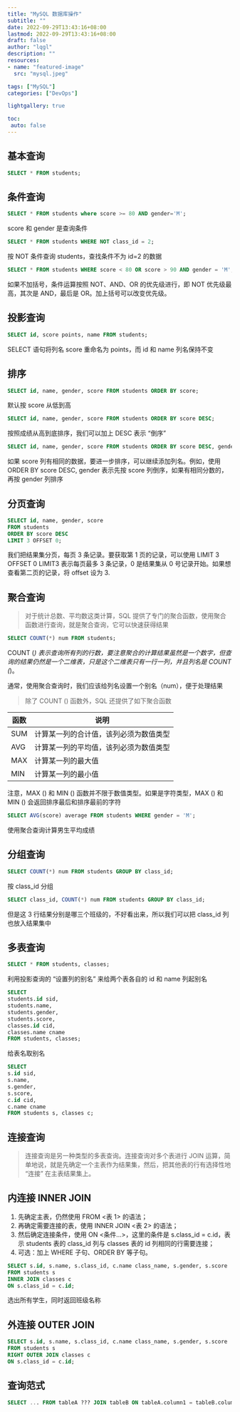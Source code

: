```yaml
---
title: "MySQL 数据库操作"
subtitle: ""
date: 2022-09-29T13:43:16+08:00
lastmod: 2022-09-29T13:43:16+08:00
draft: false
author: "lqgl"
description: ""
resources:
- name: "featured-image"
  src: "mysql.jpeg"

tags: ["MySQL"]
categories: ["DevOps"]

lightgallery: true

toc:
 auto: false
---
```


## 基本查询
```sql
SELECT * FROM students;
```

## 条件查询
```sql
SELECT * FROM students where score >= 80 AND gender='M';
```

score 和 gender 是查询条件
```sql
SELECT * FROM students WHERE NOT class_id = 2;
```

按 NOT 条件查询 students，查找条件不为 id=2 的数据
```sql
SELECT * FROM students WHERE score < 80 OR score > 90 AND gender = 'M';
```

如果不加括号，条件运算按照 NOT、AND、OR 的优先级进行，即 NOT 优先级最高，其次是 AND，最后是 OR。加上括号可以改变优先级。

## 投影查询
```sql
SELECT id, score points, name FROM students;
```

SELECT 语句将列名 score 重命名为 points，而 id 和 name 列名保持不变

## 排序
```sql
SELECT id, name, gender, score FROM students ORDER BY score;
```

默认按 score 从低到高
```sql
SELECT id, name, gender, score FROM students ORDER BY score DESC;
```

按照成绩从高到底排序，我们可以加上 DESC 表示 “倒序”
```sql
SELECT id, name, gender, score FROM students ORDER BY score DESC, gender;
```

如果 score 列有相同的数据，要进一步排序，可以继续添加列名。例如，使用 ORDER BY score DESC, gender 表示先按 score 列倒序，如果有相同分数的，再按 gender 列排序

## 分页查询
```sql
SELECT id, name, gender, score
FROM students
ORDER BY score DESC
LIMIT 3 OFFSET 0;
```

我们把结果集分页，每页 3 条记录。要获取第 1 页的记录，可以使用 LIMIT 3 OFFSET 0
LIMIT3 表示每页最多 3 条记录，0 是结果集从 0 号记录开始。如果想查看第二页的记录，将 offset 设为 3.

## 聚合查询
> 对于统计总数、平均数这类计算，SQL 提供了专门的聚合函数，使用聚合函数进行查询，就是聚合查询，它可以快速获得结果

```sql
SELECT COUNT(*) num FROM students;
```
COUNT (*) 表示查询所有列的行数，要注意聚合的计算结果虽然是一个数字，但查询的结果仍然是一个二维表，只是这个二维表只有一行一列，并且列名是 COUNT (*)。

通常，使用聚合查询时，我们应该给列名设置一个别名（num），便于处理结果

> 除了 COUNT () 函数外，SQL 还提供了如下聚合函数

| 函数   | 说明                  |
|------|---------------------|
 | SUM  | 计算某一列的合计值，该列必须为数值类型 |
| AVG	 | 计算某一列的平均值，该列必须为数值类型 |
| MAX	 | 计算某一列的最大值           |
| MIN	 | 计算某一列的最小值           |

注意，MAX () 和 MIN () 函数并不限于数值类型。如果是字符类型，MAX () 和 MIN () 会返回排序最后和排序最前的字符
```sql
SELECT AVG(score) average FROM students WHERE gender = 'M';
```
使用聚合查询计算男生平均成绩

## 分组查询
```sql
SELECT COUNT(*) num FROM students GROUP BY class_id;
```
按 class_id 分组
```sql
SELECT class_id, COUNT(*) num FROM students GROUP BY class_id;
```
但是这 3 行结果分别是哪三个班级的，不好看出来，所以我们可以把 class_id 列也放入结果集中

## 多表查询
```sql
SELECT * FROM students, classes;
```
利用投影查询的 “设置列的别名” 来给两个表各自的 id 和 name 列起别名

```sql
SELECT
students.id sid,
students.name,
students.gender,
students.score,
classes.id cid,
classes.name cname
FROM students, classes;
```

给表名取别名
```sql
SELECT
s.id sid,
s.name,
s.gender,
s.score,
c.id cid,
c.name cname
FROM students s, classes c;
```

## 连接查询
> 连接查询是另一种类型的多表查询。连接查询对多个表进行 JOIN 运算，简单地说，就是先确定一个主表作为结果集，然后，把其他表的行有选择性地 “连接” 在主表结果集上。

## 内连接 INNER JOIN
1. 先确定主表，仍然使用 FROM <表 1> 的语法；
2. 再确定需要连接的表，使用 INNER JOIN <表 2> 的语法；
3. 然后确定连接条件，使用 ON <条件...>，这里的条件是 s.class_id = c.id，表示 students 表的 class_id 列与 classes 表的 id 列相同的行需要连接；
4. 可选：加上 WHERE 子句、ORDER BY 等子句。

```sql
SELECT s.id, s.name, s.class_id, c.name class_name, s.gender, s.score
FROM students s
INNER JOIN classes c
ON s.class_id = c.id;
```

选出所有学生，同时返回班级名称

## 外连接 OUTER JOIN
```sql
SELECT s.id, s.name, s.class_id, c.name class_name, s.gender, s.score
FROM students s
RIGHT OUTER JOIN classes c
ON s.class_id = c.id;
```

## 查询范式
```sql
SELECT ... FROM tableA ??? JOIN tableB ON tableA.column1 = tableB.column2;
```
